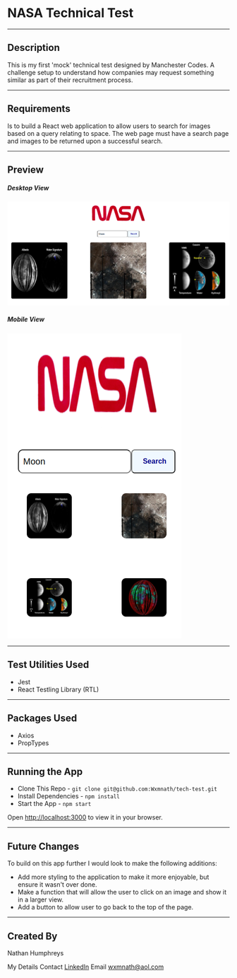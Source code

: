 # NASA Technical Test

---

## Description

This is my first 'mock' technical test designed by Manchester Codes.
A challenge setup to understand how companies may request something similar as part of their recruitment process.

---

## Requirements

Is to build a React web application to allow users to search for images based on a query relating to space.
The web page must have a search page and images to be returned upon a successful search.

---

## Preview

##### Desktop View

![](NASA%20Web%20Page%20Desktop%20View.png)

##### Mobile View

![](NASA%20Mobile%20View.png)

---

## Test Utilities Used

- Jest
- React Testling Library (RTL)

---

## Packages Used

- Axios
- PropTypes

---

## Running the App

- Clone This Repo - `git clone git@github.com:Wxmnath/tech-test.git`
- Install Dependencies - `npm install`
- Start the App - `npm start`

Open [http://localhost:3000](http://localhost:3000) to view it in your browser.

---

## Future Changes

To build on this app further I would look to make the following additions:

- Add more styling to the application to make it more enjoyable, but ensure it wasn't over done.
- Make a function that will allow the user to click on an image and show it in a larger view.
- Add a button to allow user to go back to the top of the page.

---

## Created By

Nathan Humphreys

My Details
Contact [LinkedIn](https://www.linkedin.com/in/nathan-humphreys-638747190/)
Email wxmnath@aol.com
